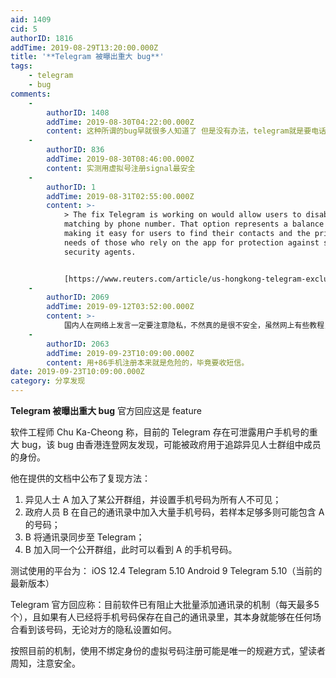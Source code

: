 ```yaml
---
aid: 1409
cid: 5
authorID: 1816
addTime: 2019-08-29T13:20:00.000Z
title: '**Telegram 被曝出重大 bug**'
tags:
    - telegram
    - bug
comments:
    -
        authorID: 1408
        addTime: 2019-08-30T04:22:00.000Z
        content: 这种所谓的bug早就很多人知道了 但是没有办法，telegram就是要电话号码，为了让更多人用telegram就扩增通讯录 进而危害隐私
    -
        authorID: 836
        addTime: 2019-08-30T08:46:00.000Z
        content: 实测用虚拟号注册signal最安全
    -
        authorID: 1
        addTime: 2019-08-31T02:55:00.000Z
        content: >-
            > The fix Telegram is working on would allow users to disable
            matching by phone number. That option represents a balance between
            making it easy for users to find their contacts and the privacy
            needs of those who rely on the app for protection against state
            security agents.


            [https://www.reuters.com/article/us-hongkong-telegram-exclusive/exclusive-messaging-app-telegram-moves-to-protect-identity-of-hong-kong-protesters-idUSKCN1VK2NI](https://www.reuters.com/article/us-hongkong-telegram-exclusive/exclusive-messaging-app-telegram-moves-to-protect-identity-of-hong-kong-protesters-idUSKCN1VK2NI)
    -
        authorID: 2069
        addTime: 2019-09-12T03:52:00.000Z
        content: >-
            国内人在网络上发言一定要注意隐私，不然真的是很不安全，虽然网上有些教程，但是都深不可测，不明觉厉，小弟不才，掌握一些这方面的知识，想了解的，可以留言，共同增长知识
    -
        authorID: 2063
        addTime: 2019-09-23T10:09:00.000Z
        content: 用+86手机注册本来就是危险的，毕竟要收短信。
date: 2019-09-23T10:09:00.000Z
category: 分享发现
---
```


**Telegram 被曝出重大 bug** 官方回应这是 feature

软件工程师 Chu Ka-Cheong 称，目前的 Telegram 存在可泄露用户手机号的重大 bug，该 bug 由香港连登网友发现，可能被政府用于追踪异见人士群组中成员的身份。

他在提供的文档中公布了复现方法：

1.  异见人士 A 加入了某公开群组，并设置手机号码为所有人不可见；
2.  政府人员 B 在自己的通讯录中加入大量手机号码，若样本足够多则可能包含 A 的号码；
3.  B 将通讯录同步至 Telegram；
4.  B 加入同一个公开群组，此时可以看到 A 的手机号码。

测试使用的平台为： iOS 12.4 Telegram 5.10 Android 9 Telegram 5.10（当前的最新版本）

Telegram 官方回应称：目前软件已有阻止大批量添加通讯录的机制（每天最多5个），且如果有人已经将手机号码保存在自己的通讯录里，其本身就能够在任何场合看到该号码，无论对方的隐私设置如何。

按照目前的机制，使用不绑定身份的虚拟号码注册可能是唯一的规避方式，望读者周知，注意安全。
